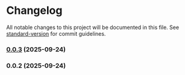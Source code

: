 # Changelog

All notable changes to this project will be documented in this file. See [standard-version](https://github.com/conventional-changelog/standard-version) for commit guidelines.

### [0.0.3](https://github.com/snomiao/cpu-wait/compare/v0.0.2...v0.0.3) (2025-09-24)

### 0.0.2 (2025-09-24)
